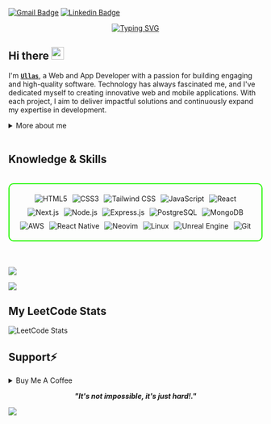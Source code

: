  

[![Gmail Badge](https://img.shields.io/badge/-Gmail-c14438?style=flat-square&logo=Gmail&logoColor=white&link=clubullas@gmail.com)](mailto:clubullas@gmail.com)
[![Linkedin Badge](https://img.shields.io/badge/-LinkedIn-0e76a8?style=flat-square&logo=Linkedin&logoColor=white)](https://www.linkedin.com/in/ullas-arwan-8387b22a2/)

<div align="center">
  <a href="https://git.io/typing-svg">
    <img src="https://readme-typing-svg.demolab.com?font=Fira+Code&pause=1000&color=22F700&width=480&lines=On+journey+to+become+a+great+programmer" alt="Typing SVG" />
  </a>
</div>
 


<h2 align="left">
  Hi there
  <img src="https://media.giphy.com/media/hvRJCLFzcasrR4ia7z/giphy.gif" width="25px"/>
</h2>

I'm **[`Ullas`](https://www.ullas.xyz)**, a Web and App Developer with a passion for building engaging and high-quality software. Technology has always fascinated me, and I've dedicated myself to creating innovative web and mobile applications. With each project, I aim to deliver impactful solutions and continuously expand my expertise in development.



<details>
  <summary>More about me</summary>

- **Name**: Ullas
- **From**: India
- **Web Developer** | **App Developer** | **Programmer**
- I have experience in web development, app development, and creating innovative software solutions.
- **Frontend Development**, **Backend Development**
- Improving knowledge in **Full Stack Development**
- I’m currently learning **Artificial Intelligence** and **Machine Learning**
- Reach me at **[clubullas@example.com](mailto:clubullas@example.com)**

</details>

<br>


<h2 id="knowledge_skills" align=''> Knowledge & Skills </h2>

<br>

<div style="border: 2px solid #22F700; border-radius: 10px; padding: 20px; margin-bottom: 20px;">
  <div align="left" style="display: flex; flex-wrap: wrap; justify-content: center; gap: 10px;">
      <img src="https://img.shields.io/badge/HTML5-5D4B6C?style=for-the-badge&logo=html5&color=000000" alt="HTML5" />
      <img src="https://img.shields.io/badge/CSS3-2965F1?style=for-the-badge&logo=css3&color=000000" alt="CSS3" />
      <img src="https://img.shields.io/badge/Tailwind_CSS-38B2AC?style=for-the-badge&logo=tailwind-css&color=000000" alt="Tailwind CSS" />
      <img src="https://img.shields.io/badge/JavaScript-F7DF1E?style=for-the-badge&logo=javascript&color=000000" alt="JavaScript" />
      <img src="https://img.shields.io/badge/React-61DAFB?style=for-the-badge&logo=react&color=000000" alt="React" />
      <img src="https://img.shields.io/badge/Next.js-000000?style=for-the-badge&logo=next.js&color=000000" alt="Next.js" />
      <img src="https://img.shields.io/badge/Node.js-8CC84C?style=for-the-badge&logo=node.js&color=000000" alt="Node.js" />
      <img src="https://img.shields.io/badge/Express.js-000000?style=for-the-badge&logo=express&color=000000" alt="Express.js" />
      <img src="https://img.shields.io/badge/PostgreSQL-336791?style=for-the-badge&logo=postgresql&color=000000" alt="PostgreSQL" />
      <img src="https://img.shields.io/badge/MongoDB-47A248?style=for-the-badge&logo=mongodb&color=000000" alt="MongoDB" />
     <img src="https://img.shields.io/badge/AWS-FF9900?style=for-the-badge&logo=amazon-aws&color=000000" alt="AWS" />
      <img src="https://img.shields.io/badge/React_Native-61DAFB?style=for-the-badge&logo=react&color=000000" alt="React Native" />
      <img src="https://img.shields.io/badge/Neovim-57A143?style=for-the-badge&logo=neovim&color=000000" alt="Neovim" />
      <img src="https://img.shields.io/badge/Linux-FCC624?style=for-the-badge&logo=linux&color=000000" alt="Linux" />
      <img src="https://img.shields.io/badge/Unreal_Engine-0E1128?style=for-the-badge&logo=unreal-engine&color=000000" alt="Unreal Engine" />
      <img src="https://img.shields.io/badge/Git-F05032?style=for-the-badge&logo=git&color=000000" alt="Git" />
    
   
  </div>
</div>
</br>


 



![](https://github-readme-stats.vercel.app/api/top-langs/?username=ullaslgd&theme=dark&hide_border=false&include_all_commits=false&count_private=false&layout=compact)

![](https://github-readme-streak-stats.herokuapp.com/?user=ullaslgd&theme=dark&hide_border=false)<br/>




<h2 align="left">My LeetCode Stats</h2>

![LeetCode Stats](https://leetcard.jacoblin.cool/clubullas?theme=dark&font=Comic%20Neue)

<h2 id="donate" align=''> Support⚡️</h2>

<details>
<summary>Buy Me A Coffee</summary>


<p align="center"><a href="https://buymeacoffee.com/ullas"><img  src="https://img.shields.io/badge/Buy%20Me%20a%20Coffee-ffdd00?style=for-the-badge&logo=buy-me-a-coffee&logoColor=black"/></a></p>

</details>




<p align="center">
  <b><i>"It's not impossible, it's just hard!."</i></b>
</p>

[![](https://visitcount.itsvg.in/api?id=ullaslgd&icon=7&color=6)](https://visitcount.itsvg.in)
 



 


 






